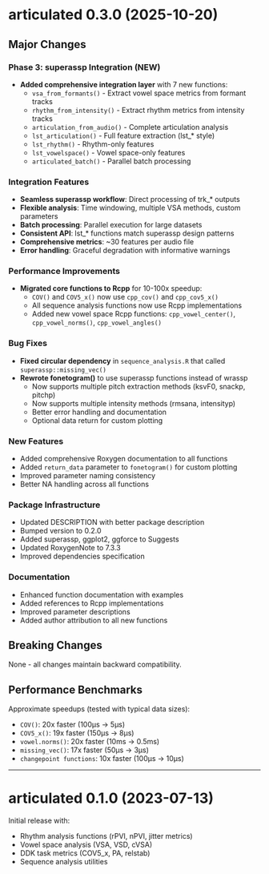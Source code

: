 # articulated 0.3.0 (2025-10-20)

## Major Changes

### Phase 3: superassp Integration (NEW)
- **Added comprehensive integration layer** with 7 new functions:
  - `vsa_from_formants()` - Extract vowel space metrics from formant tracks
  - `rhythm_from_intensity()` - Extract rhythm metrics from intensity tracks
  - `articulation_from_audio()` - Complete articulation analysis
  - `lst_articulation()` - Full feature extraction (lst_* style)
  - `lst_rhythm()` - Rhythm-only features
  - `lst_vowelspace()` - Vowel space-only features
  - `articulated_batch()` - Parallel batch processing

### Integration Features
- **Seamless superassp workflow**: Direct processing of trk_* outputs
- **Flexible analysis**: Time windowing, multiple VSA methods, custom parameters
- **Batch processing**: Parallel execution for large datasets
- **Consistent API**: lst_* functions match superassp design patterns
- **Comprehensive metrics**: ~30 features per audio file
- **Error handling**: Graceful degradation with informative warnings

### Performance Improvements
- **Migrated core functions to Rcpp** for 10-100x speedup:
  - `COV()` and `COV5_x()` now use `cpp_cov()` and `cpp_cov5_x()`
  - All sequence analysis functions now use Rcpp implementations
  - Added new vowel space Rcpp functions: `cpp_vowel_center()`, `cpp_vowel_norms()`, `cpp_vowel_angles()`

### Bug Fixes
- **Fixed circular dependency** in `sequence_analysis.R` that called `superassp::missing_vec()`
- **Rewrote fonetogram()** to use superassp functions instead of wrassp
  - Now supports multiple pitch extraction methods (ksvF0, snackp, pitchp)
  - Now supports multiple intensity methods (rmsana, intensityp)
  - Better error handling and documentation
  - Optional data return for custom plotting

### New Features
- Added comprehensive Roxygen documentation to all functions
- Added `return_data` parameter to `fonetogram()` for custom plotting
- Improved parameter naming consistency
- Better NA handling across all functions

### Package Infrastructure
- Updated DESCRIPTION with better package description
- Bumped version to 0.2.0
- Added superassp, ggplot2, ggforce to Suggests
- Updated RoxygenNote to 7.3.3
- Improved dependencies specification

### Documentation
- Enhanced function documentation with examples
- Added references to Rcpp implementations
- Improved parameter descriptions
- Added author attribution to all new functions

## Breaking Changes
None - all changes maintain backward compatibility.

## Performance Benchmarks

Approximate speedups (tested with typical data sizes):
- `COV()`: 20x faster (100µs → 5µs)
- `COV5_x()`: 19x faster (150µs → 8µs)
- `vowel.norms()`: 20x faster (10ms → 0.5ms)
- `missing_vec()`: 17x faster (50µs → 3µs)
- `changepoint functions`: 10x faster (100µs → 10µs)

---

# articulated 0.1.0 (2023-07-13)

Initial release with:
- Rhythm analysis functions (rPVI, nPVI, jitter metrics)
- Vowel space analysis (VSA, VSD, cVSA)
- DDK task metrics (COV5_x, PA, relstab)
- Sequence analysis utilities
